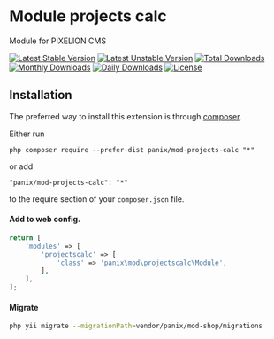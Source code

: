 # Module projects calc

Module for PIXELION CMS

[![Latest Stable Version](https://poser.pugx.org/panix/mod-projects-calc/v/stable)](https://packagist.org/packages/panix/mod-projects-calc)
[![Latest Unstable Version](https://poser.pugx.org/panix/mod-projects-calc/v/unstable)](https://packagist.org/packages/panix/mod-projects-calc)
[![Total Downloads](https://poser.pugx.org/panix/mod-projects-calc/downloads)](https://packagist.org/packages/panix/mod-projects-calc)
[![Monthly Downloads](https://poser.pugx.org/panix/mod-projects-calc/d/monthly)](https://packagist.org/packages/panix/mod-projects-calc)
[![Daily Downloads](https://poser.pugx.org/panix/mod-projects-calc/d/daily)](https://packagist.org/packages/panix/mod-projects-calc)
[![License](https://poser.pugx.org/panix/mod-projects-calc/license)](https://packagist.org/packages/panix/mod-projects-calc)

Installation
------------

The preferred way to install this extension is through [composer](http://getcomposer.org/download/).

Either run

```
php composer require --prefer-dist panix/mod-projects-calc "*"
```

or add

```
"panix/mod-projects-calc": "*"
```

to the require section of your `composer.json` file.

#### Add to web config.
```php
return [
    'modules' => [
        'projectscalc' => [
            'class' => 'panix\mod\projectscalc\Module',
        ],
    ],
];
```

#### Migrate
```bash
php yii migrate --migrationPath=vendor/panix/mod-shop/migrations
```

